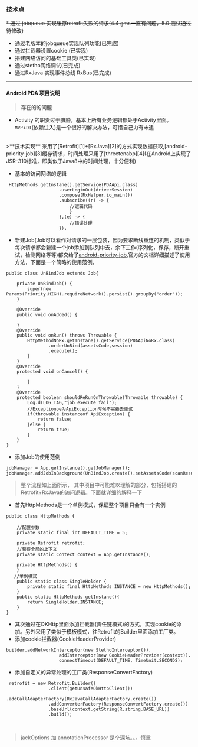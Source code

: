 ### 技术点
~~* 通过 jobqueue 实现缓存retrofit失败的请求(4.4 gms一直有问题，5.0 测试通过 待修改)~~
* 通过老版本的jobqueue实现队列功能(已完成)
* 通过拦截器设置cookie (已实现)
* 搭建网络访问的基础工具类(已实现)
* 通过stetho网络调试(已完成)
* 通过RxJava 实现事件总线 RxBus(已完成)

----
#### Android PDA 项目说明
> **存在的的问题**
* Activity 的职责过于臃肿，基本上所有业务逻辑都处于Activity里面。`MVP`+`DI`(依赖注入)是一个很好的解决办法，可惜自己力有未逮

<br>
>**技术实现**
 采用了[Retrofit][1]+[RxJava][2]的方式实现数据获取,[android-priority-job][3]缓存请求，时间处理采用了[threetenabp][4](在Android上实现了JSR-310标准，即类似于Java8中的时间处理，十分便利)
<br>

* 基本的访问网络的逻辑
```
 HttpMethods.getInstane().getService(PDAApi.class)
                    .userLoginOut(driverSession)
                    .compose(RxHelper.io_main())
                    .subscribe((r) -> {
                        //逻辑代码
                        }
                    },(e) -> {
                        //错误处理
                    });
```
* 新建Job(Job可以看作对请求的一层包装，因为要求断线重连的机制，类似于每次请求都会新建一个job添加到队列中去，余下工作(序列化，保存，断开重试，检测网络等等)都交给了[android-priority-job][3],官方的文档详细描述了使用方法，下面是一个简略的使用范例。
```
public class UnBindJob extends Job{

    private UnBindJob() {
        super(new Params(Priority.HIGH).requireNetwork().persist().groupBy("order"));
    }

    @Override
    public void onAdded() {

    }
    @Override
    public void onRun() throws Throwable {
        HttpMethodNoRx.getInstane().getService(PDAApiNoRx.class)
                .orderUnBind(assetsCode,session)
                .execute();
        }
    }
    @Override
    protected void onCancel() {

        }
    }
    @Override
    protected boolean shouldReRunOnThrowable(Throwable throwable) {
        Log.d(LOG_TAG,"job execute fail");
        //Exceptionoe为ApiException时候不需要去重试
        if(throwable instanceof ApiException) {
            return false;
        }else {
            return true;
        }
    }
}
```
* 添加Job的使用范例
```
jobManager = App.getInstance().getJobManager();
jobManager.addJobInBackground(UnBindJob.create().setAssetsCode(scanResult).setSession(session));
```

> 整个流程如上面所示， 其中项目中可能难以理解的部分，包括搭建的Retrofit+RxJava的访问逻辑。下面就详细的解释一下

* 首先HttpMethods是一个单例模式，保证整个项目只会有一个实例
```
public class HttpMethods {

    //配置参数
    private static final int DEFAULT_TIME = 5;

    private Retrofit retrofit;
    //获得全局的上下文
    private static Context context = App.getInstance();

    private HttpMethods() {
    }
   //单例模式
    public static class SingleHolder {
        private static final HttpMethods INSTANCE = new HttpMethods();
    }
    public static HttpMethods getInstane(){
        return SingleHolder.INSTANCE;
    }
}
```
* 其次通过在OKHttp里面添加拦截器(责任链模式)的方式，实现cookie的添加。另外采用了类似于模板模式，往Retrofit的Builder里面添加工厂类。
 * 添加cookie拦截器(CookieHeaderProvider)

```
builder.addNetworkInterceptor(new StethoInterceptor()).
                    addInterceptor(new CookieHeaderProvider(context)).
                    connectTimeout(DEFAULT_TIME, TimeUnit.SECONDS);
```
 * 添加自定义的异常处理的工厂类(ResponseConvertFactory)

```
 retrofit = new Retrofit.Builder()
                .client(getUnsafeOkHttpClient())
                .addCallAdapterFactory(RxJavaCallAdapterFactory.create())
                .addConverterFactory(ResponseConvertFactory.create())
                .baseUrl(context.getString(R.string.BASE_URL))
                .build();
```
<br>


> jackOptions 加 annotationProcessor 是个深坑。。。慎重


[1]:https://github.com/square/retrofit "retrofit"
[2]:https://github.com/ReactiveX/RxJava "RxJava"
[3]:https://github.com/path/android-priority-jobqueue "android-pripority-job"
[4]:https://github.com/JakeWharton/ThreeTenABP
